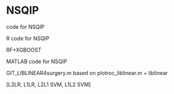 # NSQIP
code for NSQIP


R code for NSQIP

RF+XGBOOST

MATLAB code for NSQIP 

GIT_LIBLINEAR4surgery.m based on plotroc_liblinear.m + liblinear

[L2LR, L1LR, L2L1 SVM, L1L2 SVM]

